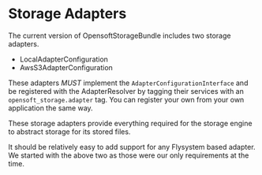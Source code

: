 Storage Adapters
================

The current version of OpensoftStorageBundle includes two storage adapters.

* LocalAdapterConfiguration
* AwsS3AdapterConfiguration

These adapters _MUST_ implement the `AdapterConfigurationInterface` and be registered with the AdapterResolver by
tagging their services with an `opensoft_storage.adapter` tag.  You can register your own from your own application the
same way.

These storage adapters provide everything required for the storage engine to abstract storage for its stored files.

It should be relatively easy to add support for any Flysystem based adapter.  We started with the above two as those
were our only requirements at the time.
